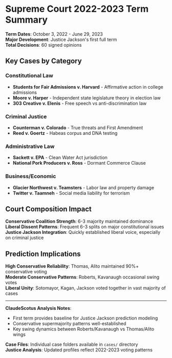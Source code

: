 # Supreme Court 2022-2023 Term Summary

**Term Dates**: October 3, 2022 - June 29, 2023  
**Major Development**: Justice Jackson's first full term  
**Total Decisions**: 60 signed opinions

## Key Cases by Category

### Constitutional Law
- **Students for Fair Admissions v. Harvard** - Affirmative action in college admissions
- **Moore v. Harper** - Independent state legislature theory in election law
- **303 Creative v. Elenis** - Free speech vs anti-discrimination law

### Criminal Justice
- **Counterman v. Colorado** - True threats and First Amendment
- **Reed v. Goertz** - Habeas corpus and DNA testing

### Administrative Law
- **Sackett v. EPA** - Clean Water Act jurisdiction
- **National Pork Producers v. Ross** - Dormant Commerce Clause

### Business/Economic
- **Glacier Northwest v. Teamsters** - Labor law and property damage
- **Twitter v. Taamneh** - Social media liability for terrorism

## Court Composition Impact

**Conservative Coalition Strength**: 6-3 majority maintained dominance  
**Liberal Dissent Patterns**: Frequent 6-3 splits on major constitutional issues  
**Justice Jackson Integration**: Quickly established liberal voice, especially on criminal justice

## Prediction Implications

**High Conservative Reliability**: Thomas, Alito maintained 90%+ conservative voting  
**Moderate Conservative Patterns**: Roberts, Kavanaugh occasional swing votes  
**Liberal Unity**: Sotomayor, Kagan, Jackson voted together in vast majority of cases

---

**ClaudeScotus Analysis Notes**:
- First term provides baseline for Justice Jackson prediction modeling
- Conservative supermajority patterns well-established
- Key swing dynamics between Roberts/Kavanaugh vs Thomas/Alito wings

**Case Files**: Individual case folders available in `cases/` directory  
**Justice Analysis**: Updated profiles reflect 2022-2023 voting patterns